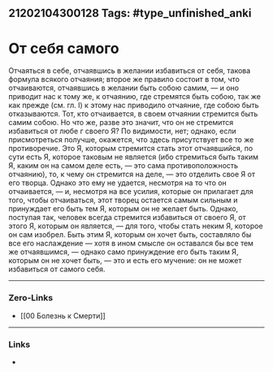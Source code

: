 21202104300128
Tags: #type_unfinished_anki 
---
# От себя самого

Отчаяться в себе, отчаявшись в желании избавиться от себя, такова формула всякого отчаяния; второе же правило состоит в том, что отчаиваются, отчаявшись в желании быть собою самим, — и оно приводит нас к тому же, к отчаянию, где стремятся быть собою, так же как прежде (см. гл. I) к этому нас приводило отчаяние, где собою быть отказываются. Тот, кто отчаивается, в своем отчаянии стремится быть самим собою. Но что же, разве это значит, что он не стремится избавиться от любе г своего Я? По видимости, нет; однако, если присмотреться получше, окажется, что здесь присутствует все то же противоречие. Это Я, которым стремится стать этот отчаявшийся, по сути есть Я, которое таковым не является (ибо стремиться быть таким Я, каким он на самом деле есть, — это сама противоположность отчаянию), то, к чему он стремится на деле, — это отделить свое Я от его творца. Однако это ему не удается, несмотря на то что он отчаивается, — и, несмотря на все усилия, которые он прилагает для того, чтобы отчаиваться, этот творец остается самым сильным и принуждает его быть тем Я, которым он не желает быть. Однако, поступая так, человек всегда стремится избавиться от своего Я, от этого Я, которым он является, — для того, чтобы стать неким Я, которое он сам изобрел. Быть этим Я, которым он хочет быть, составляло бы все его наслаждение — хотя в ином смысле он оставался бы все тем же отчаявшимся, — однако само принуждение его быть таким Я, которым он не хочет быть, — это и есть его мучение: он не может избавиться от самого себя.

---
### Zero-Links
- [[00 Болезнь к Смерти]]
---
### Links
-